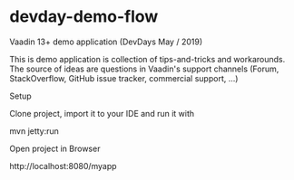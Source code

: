 # devday-demo-flow

Vaadin 13+ demo application (DevDays May / 2019)

This is demo application is collection of tips-and-tricks and workarounds.
The source of ideas are questions in Vaadin's support channels (Forum, StackOverflow, 
GitHub issue tracker, commercial support, ...)

Setup

Clone project, import it to your IDE and run it with

mvn jetty:run

Open project in Browser

http://localhost:8080/myapp
